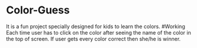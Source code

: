 # Color-Guess
It is a fun project specially designed for kids to learn the colors.
#Working
Each time user has to click on the color after seeing the name of the color in the top of screen.
If user gets every color correct then she/he is winner.
